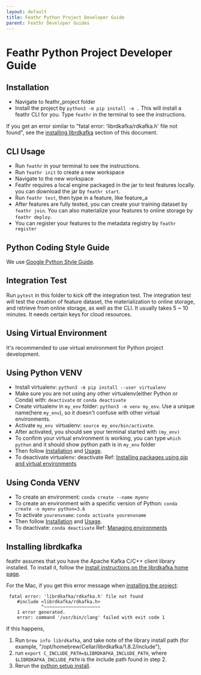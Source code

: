 ```yaml
---
layout: default
title: Feathr Python Project Developer Guide
parent: Feathr Developer Guides
---
```


# Feathr Python Project Developer Guide

## Installation

- Navigate to feathr_project folder
- Install the project by `python3 -m pip install -e .` This will install a feathr CLI for you. Type `feathr` in the terminal to see the instructions.

If you get an error similar to "fatal error: 'librdkafka/rdkafka.h' file not found", see the [installing librdkafka](#installing-librdkafka) section of this document.

## CLI Usage

- Run `feathr` in your terminal to see the instructions.
- Run `feathr init` to create a new workspace
- Navigate to the new workspace
- Feathr requires a local engine packaged in the jar to test features locally. you can download the jar by `feathr start`.
- Run `feathr test`, then type in a feature, like feature_a
- After features are fully tested, you can create your training dataset by `feathr join`. You can also materialize your features to online storage by `feathr deploy`.
- You can register your features to the metadata registry by `feathr register`

## Python Coding Style Guide

We use [Google Python Style Guide](https://google.github.io/styleguide/pyguide.html).

## Integration Test

Run `pytest` in this folder to kick off the integration test. The integration test will test the creation of feature dataset, the materialization to online storage, and retrieve from online storage, as well as the CLI. It usually takes 5 ~ 10 minutes. It needs certain keys for cloud resources.


## Using Virtual Environment

It's recommended to use virtual environment for Python project development.

## Using Python VENV

- Install virtualenv: `python3 -m pip install --user virtualenv`
- Make sure you are not using any other virtualenv(either Python or Conda) with: `deactivate` or `conda deactivate`
- Create virtualenv in `my_env` folder: `python3 -m venv my_env`. Use a unique name(here `my_env`), so it doesn't confuse with other virtual environments.
- Activate `my_env `virtualenv: `source my_env/bin/activate`.
- After activated, you should see your terminal started with `(my_env)`
- To confirm your virtual environment is working, you can type `which python` and it should show python path is in `my_env` folder
- Then follow [Installation](#Installation) and [Usage](#CLI-Usage).
- To deactivate virtualenv: deactivate
  Ref: [Installing packages using pip and virtual environments](https://packaging.python.org/en/latest/guides/installing-using-pip-and-virtual-environments/)

## Using Conda VENV

- To create an environment: `conda create --name myenv`
- To create an environment with a specific version of Python: `conda create -n myenv python=3.6`
- To activate `yourenvname`: `conda activate yourenvname`
- Then follow [Installation](#Installation) and [Usage](#CLI-Usage).
- To deactivate: `conda deactivate`
  Ref: [Managing environments](https://docs.conda.io/projects/conda/en/latest/user-guide/tasks/manage-environments.html)

## Installing librdkafka

feathr assumes that you have the Apache Kafka C/C++ client library installed. To install it, follow the [install instructions on the librdkafka home page](https://github.com/edenhill/librdkafka#installation). 

For the Mac, if you get this error message when [installing the project](#installation):

```shell
 fatal error: 'librdkafka/rdkafka.h' file not found
    #include <librdkafka/rdkafka.h>
             ^~~~~~~~~~~~~~~~~~~~~~
    1 error generated.
    error: command '/usr/bin/clang' failed with exit code 1
```

If this happens, 

1. Run `brew info librdkafka`, and take note of the library install path (for example, "/opt/homebrew/Cellar/librdkafka/1.8.2/include"),
2. run `export C_INCLUDE_PATH=$LIBRDKAFKA_INCLUDE_PATH`, where `$LIBRDKAFKA_INCLUDE_PATH` is the include path found in step 2.
3. Rerun the [python setup install](#installation).